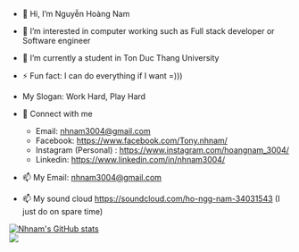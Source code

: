 
- 👋 Hi, I’m Nguyễn Hoàng Nam
- 👀 I’m interested in computer working such as Full stack developer or Software engineer
- 🌱 I’m currently a student in Ton Duc Thang University
- ⚡ Fun fact: I can do everything if I want =)))
- My Slogan: Work Hard, Play Hard

- 🤝 Connect with me
  + Email: nhnam3004@gmail.com
  + Facebook: https://www.facebook.com/Tony.nhnam/
  + Instagram (Personal) : https://www.instagram.com/hoangnam_3004/
  + Linkedin: https://www.linkedin.com/in/nhnam3004/
  
- 📫 My Email: nhnam3004@gmail.com
- 📫 My sound cloud https://soundcloud.com/ho-ngg-nam-34031543 (I just do on spare time)

[1.2]: http://i.imgur.com/wWzX9uB.png

[![Nhnam's GitHub stats](https://github-readme-stats.vercel.app/api?username=nhnam0209&theme=dark)](https://github.com/nhnam0209/github-readme-stats)
<br/>
<img align="center" src="https://github-readme-stats.vercel.app/api/top-langs/?username=nhnam0209&theme=dark" />



